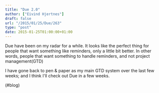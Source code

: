 ```yaml
---
title: "Due 2.0"
author: ["Eivind Hjertnes"]
draft: false
url: "/2015/01/25/Due/263"
type: "post"
date: 2015-01-25T01:00:00+01:00
---
```


Due have been on my radar for a while. It looks like the perfect thing
for people that want something like reminders, only a little bit better.
In other words, people that want something to handle reminders, and not
project management(GTD)

I have gone back to pen & paper as my main GTD system over the last few
weeks; and I think I'll check out Due in a few weeks.

(#blog)
